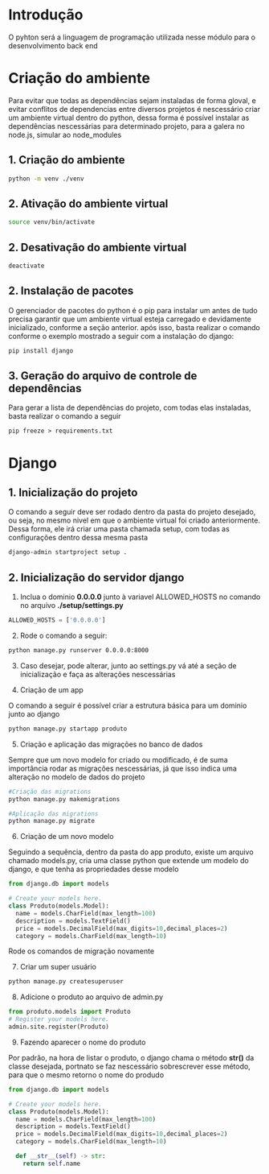 # Introdução

O pyhton será a linguagem de programação utilizada nesse módulo para o desenvolvimento back end

# Criação do ambiente

Para evitar que todas as dependências sejam instaladas de forma gloval, e evitar conflitos de dependencias entre diversos projetos é nescessário criar um ambiente virtual dentro do python, dessa forma é possível instalar as dependências nescessárias para determinado projeto, para a galera no node.js, simular ao node_modules

## 1. Criação do ambiente

```bash
python -m venv ./venv
```

## 2. Ativação do ambiente virtual

```bash
source venv/bin/activate
```

## 2. Desativação do ambiente virtual

```bash
deactivate
```

## 2. Instalação de pacotes

O gerenciador de pacotes do python é o pip para instalar um antes de tudo precisa garantir que um ambiente virtual esteja carregado e devidamente inicializado, conforme a seção anterior. após isso, basta realizar o comando conforme o exemplo mostrado a seguir com a instalação do django:

```bash
pip install django
```

## 3. Geração do arquivo de controle de dependências

Para gerar a lista de dependências do projeto, com todas elas instaladas, basta realizar o comando a seguir

```
pip freeze > requirements.txt
```

# Django

## 1. Inicialização do projeto

O comando a seguir deve ser rodado dentro da pasta do projeto desejado, ou seja, no mesmo nivel em que o ambiente virtual foi criado anteriormente. Dessa forma, ele irá criar uma pasta chamada setup, com todas as configurações dentro dessa mesma pasta

``` bash
django-admin startproject setup .
```

## 2. Inicialização do servidor django

1. Inclua o dominio **0.0.0.0** junto à variavel ALLOWED_HOSTS no comando no arquivo **./setup/settings.py**

```py
ALLOWED_HOSTS = ['0.0.0.0']
```

2. Rode o comando a seguir:

```bash
python manage.py runserver 0.0.0.0:8000
```

3. Caso desejar, pode alterar, junto ao settings.py vá até a seção de inicialização e faça as alterações nescessárias

4. Criação de um app

O comando a seguir é possível criar a estrutura básica para um dominio junto ao django

```bash
python manage.py startapp produto
```

5. Criação e aplicação das migrações no banco de dados

Sempre que um novo modelo for criado ou modificado, é de suma importância rodar as migrações nescessárias, já que isso indica uma alteração no modelo de dados do projeto

```bash
#Criação das migrations
python manage.py makemigrations

#Aplicação das migrations
python manage.py migrate
```

6. Criação de um novo modelo

Seguindo a sequência, dentro da pasta do app produto, existe um arquivo chamado models.py, cria uma classe python que extende um modelo do django, e que tenha as propriedades desse modelo

```py
from django.db import models

# Create your models here.
class Produto(models.Model):
  name = models.CharField(max_length=100)
  description = models.TextField()
  price = models.DecimalField(max_digits=10,decimal_places=2)
  category = models.CharField(max_length=10)
```
Rode os comandos de migração novamente

7. Criar um super usuário

```bash
python manage.py createsuperuser
```

8. Adicione o produto ao arquivo de admin.py

```py
from produto.models import Produto
# Register your models here.
admin.site.register(Produto)
```

9. Fazendo aparecer o nome do produto

Por padrão, na hora de listar o produto, o django chama o método **__str__()** da classe desejada, portnato se faz nescessário sobrescrever esse método, para que o mesmo retorno o nome do produdo

```py
from django.db import models

# Create your models here.
class Produto(models.Model):
  name = models.CharField(max_length=100)
  description = models.TextField()
  price = models.DecimalField(max_digits=10,decimal_places=2)
  category = models.CharField(max_length=10)

  def __str__(self) -> str:
    return self.name
```